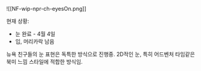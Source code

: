 
![[NF-wip-npr-ch-eyesOn.png]]

현재 상황:
- 눈 완료 - 4월 4일
- 입, 머리카락 남음

뉴욕 친구들의 눈 표현은 독특한 방식으로 진행중.
2D적인 눈, 특히 어드벤처 타임같은 북미 느낌 스타일에 적합한 방식임.


